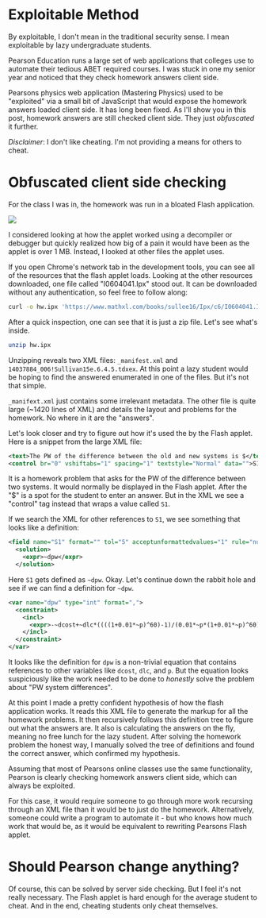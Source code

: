

# Exploitable Method

By exploitable, I don't mean in the traditional security sense.  I mean
exploitable by lazy undergraduate students.

Pearson Education runs a large set of web applications that colleges use
to automate their tedious ABET required courses.  I was stuck in one
my senior year and noticed that they check
homework answers client side.

Pearsons physics web application (Mastering Physics) used to be
"exploited" via a small bit of JavaScript that would expose the homework answers loaded
client side.  It has long been fixed.  As I'll show you in this post, homework answers are still checked client side.  They
just *obfuscated* it further.

*Disclaimer*:  I don't like cheating.  I'm not providing a means for others to cheat.
<!--I'm-->
<!--just writing about how Pearson currently checks homework answers client side.-->

# Obfuscated client side checking

For the class I was in, the homework was run in a bloated Flash application.

![](https://i.imgur.com/undefined.png)

I considered looking at how the applet
worked using a decompiler or debugger but quickly realized how big of a pain it would have been as
the applet is over 1 MB.  Instead, I looked at other files the applet uses.

If you open Chrome's network tab in the development tools, you can see all of the resources that
the flash applet loads.  Looking at the other resources downloaded, one file called "I0604041.Ipx" stood out.
It can be downloaded without any authentication,
so feel free to follow along:

```bash
curl -o hw.ipx 'https://www.mathxl.com/books/sullee16/Ipx/c6/I0604041.Ipx'
```

After a quick inspection, one can see that it is just a zip file.  Let's see what's inside.

```bash
unzip hw.ipx
```

Unzipping reveals two XML files: `_manifest.xml` and `14037884_006!Sullivan15e.6.4.5.tdxex`.
At this point a lazy student would be hoping to find the answered enumerated in one of the files.
But it's not that simple.

`_manifext.xml` just contains some irrelevant metadata.  The other file is quite
large (~1420 lines of XML) and details the layout and problems for the homework.  No where in it
are the "answers".


Let's look closer and try to figure out how it's used the by the Flash applet.  Here is a snippet
from the large XML file:

```xml
<text>The PW of the difference between the old and new systems is $</text>
<control br="0" vshiftabs="1" spacing="1" textstyle="Normal" data="">S1</control>
```

It is a homework problem that asks for the PW of the difference between two systems.  It would normally be displayed
in the Flash applet.  After the "$" is a spot for the student to enter an answer.  But in the XML
we see a "control" tag instead that wraps a value called `S1`.

If we search the XML for other references to `S1`, we see something that looks like a definition:

```xml
<field name="S1" format="" tol="5" acceptunformattedvalues="1" rule="numeric">
  <solution>
    <expr>~dpw</expr>
  </solution>
```

Here `S1` gets defined as `~dpw`.  Okay.  Let's continue down the rabbit hole and see if we
can find a definition for `~dpw`.


```xml
<var name="dpw" type="int" format=",">
  <constraint>
    <incl>
      <expr>-~dcost+~dlc*((((1+0.01*~p)^60)-1)/(0.01*~p*(1+0.01*~p)^60))+~dmv/((1+0.01*~p)^60)</expr>
    </incl>
  </constraint>
</var>
```

It looks like the definition for `dpw` is a non-trivial equation that contains references to other variables like `dcost`, `dlc`, and `p`.
But the equation looks suspiciously like the work needed to be done to *honestly* solve the
problem about "PW system differences".

At this point I made a pretty confident hypothesis of how the flash application works.  It reads this XML file to
generate the markup for all the homework problems.  It then recursively follows this definition tree to figure out what the
answers are.  It also is calculating the answers on the fly, meaning no free lunch for the lazy student.  After
solving the homework problem the honest way, I manually solved the tree of definitions and found the correct answer, which confirmed my hypothesis.

Assuming that most of Pearsons online classes use the same functionality, Pearson is clearly checking homework answers
client side, which can always be exploited.  

For this case, it would require someone to go through more work recursing through
an XML file than it would be to just do the homework.  Alternatively, someone could write a program to automate it -
but who knows how much work that would be, as it would be equivalent to rewriting Pearsons Flash applet.

# Should Pearson change anything?

Of course, this can be solved by server side checking.  But I feel it's not really necessary.  The Flash applet is hard enough
for the average student to cheat.  And in the end, cheating students only cheat themselves.
